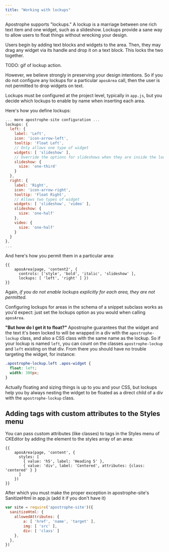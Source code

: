 ```yaml
---
title: "Working with lockups"
---
```


Apostrophe supports "lockups." A lockup is a marriage between one rich text item and one widget, such as a slideshow. Lockups provide a sane way to allow users to float things without wrecking your design.

Users begin by adding text blocks and widgets to the area. Then, they may drag any widget via its handle and drop it on a text block. This locks the two together.

TODO: gif of lockup action.

However, we believe strongly in preserving your design intentions. So if you do not configure any lockups for a particular `aposArea` call, then the user is not permitted to drop widgets on text.

Lockups must be configured at the project level, typically in `app.js`, but you decide which lockups to enable by name when inserting each area.

Here's how you define lockups:

```javascript
... more apostrophe-site configuration ...
lockups: {
  left: {
    label: 'Left',
    icon: 'icon-arrow-left',
    tooltip: 'Float Left',
    // Only allows one type of widget
    widgets: [ 'slideshow' ],
    // Override the options for slideshows when they are inside the lockup to get the size right
    slideshow: {
      size: 'one-third'
    }
  },
  right: {
    label: 'Right',
    icon: 'icon-arrow-right',
    tooltip: 'Float Right',
    // Allows two types of widget
    widgets: [ 'slideshow', 'video' ],
    slideshow: {
      size: 'one-half'
    },
    video: {
      size: 'one-half'
    }
  }
},
...
```

And here's how you permit them in a particular area:

```nunjucks
{{
    aposArea(page, 'content2', {
      controls: ['style', 'bold', 'italic', 'slideshow' ],
      lockups: [ 'left', 'right' ] })
}}
```

Again, *if you do not enable lockups explicitly for each area, they are not permitted.*

Configuring lockups for areas in the schema of a snippet subclass works as you'd expect: just set the lockups option as you would when calling `aposArea`.

**"But how do I get it to float?"** Apostrophe guarantees that the widget and the text it's been locked to will be wrapped in a div with the `apostrophe-lockup` class, and also a CSS class with the same name as the lockup. So if your lockup is named `left`, you can count on the classes `apostrophe-lockup` and `left` existing on that div. From there you should have no trouble targeting the widget, for instance:


```css
.apostrophe-lockup.left .apos-widget {
  float: left;
  width: 300px;
}
```

Actually floating and sizing things is up to you and your CSS, but lockups help you by always nesting the widget to be floated as a direct child of a div with the `apostrophe-lockup` class.

## Adding tags with custom attributes to the Styles menu
You can pass custom attributes (like classes) to tags in the Styles menu of CKEditor by adding the element to the styles array of an area:

```nunjucks
{{
    aposArea(page, 'content', {
      styles: [
        { value: 'h5', label: 'Heading 5' },
        { value: 'div', label: 'Centered', attributes: {class: 'centered' } }
      ]
    })
}}
```

After which you must make the proper exception in apostrophe-site's SanitizeHtml in app.js (add it if you don't have it)

```javascript
var site = require('apostrophe-site')({
  sanitizeHtml: {
    allowedAttributes: {
        a: [ 'href', 'name', 'target' ],
        img: [ 'src' ],
        div: [ 'class' ]
    },
  },
})
```
